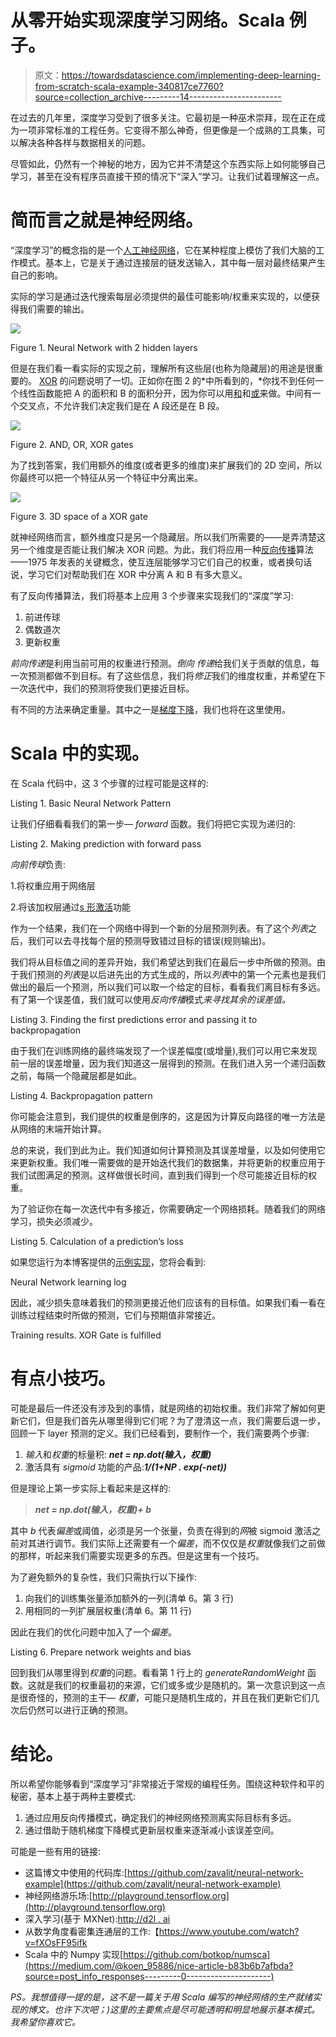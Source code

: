 # 从零开始实现深度学习网络。Scala 例子。

> 原文：<https://towardsdatascience.com/implementing-deep-learning-from-scratch-scala-example-340817ce7760?source=collection_archive---------14----------------------->

在过去的几年里，深度学习受到了很多关注。它最初是一种巫术崇拜，现在正在成为一项非常标准的工程任务。它变得不那么神奇，但更像是一个成熟的工具集，可以解决各种各样与数据相关的问题。

尽管如此，仍然有一个神秘的地方，因为它并不清楚这个东西实际上如何能够自己学习，甚至在没有程序员直接干预的情况下“深入”学习。让我们试着理解这一点。

# 简而言之就是神经网络。

“深度学习”的概念指的是一个[人工神经网络](https://en.wikipedia.org/wiki/Artificial_neural_network)，它在某种程度上模仿了我们大脑的工作模式。基本上，它是关于通过连接层的链发送输入，其中每一层对最终结果产生自己的影响。

实际的学习是通过迭代搜索每层必须提供的最佳可能影响/权重来实现的，以便获得我们需要的输出。

![](img/2f8627d10670ff49b6ff182e2a09e2c5.png)

Figure 1\. Neural Network with 2 hidden layers

但是在我们看一看实际的实现之前，理解所有这些层(也称为隐藏层)的用途是很重要的。 [XOR](https://en.wikipedia.org/wiki/XOR_gate) 的问题说明了一切。正如你在图 2 的*中所看到的，*你找不到任何一个线性函数能把 A 的面积和 B 的面积分开，因为你可以用[和](https://en.wikipedia.org/wiki/AND_gate)和[或](https://en.wikipedia.org/wiki/OR_gate)来做。中间有一个交叉点，不允许我们决定我们是在 A 段还是在 B 段。

![](img/c2a4620c1ccdd0843ec31e4a769af22d.png)

Figure 2\. AND, OR, XOR gates

为了找到答案，我们用额外的维度(或者更多的维度)来扩展我们的 2D 空间，所以你最终可以把一个特征从另一个特征中分离出来。

![](img/b276a0b5bf79c4c39bf02f19f77c2991.png)

Figure 3\. 3D space of a XOR gate

就神经网络而言，额外维度只是另一个隐藏层。所以我们所需要的——是弄清楚这另一个维度是否能让我们解决 XOR 问题。为此，我们将应用一种[反向传播](https://en.wikipedia.org/wiki/Backpropagation)算法——1975 年发表的关键概念，使互连层能够学习它们自己的权重，或者换句话说，学习它们对帮助我们在 XOR 中分离 A 和 B 有多大意义。

有了反向传播算法，我们将基本上应用 3 个步骤来实现我们的“深度”学习:

1.  前进传球
2.  偶数道次
3.  更新权重

*前向传递*是利用当前可用的权重进行预测。*倒向* *传递*给我们关于贡献的信息，每一次预测都做不到目标。有了这些信息，我们将*修正*我们的维度权重，并希望在下一次迭代中，我们的预测将使我们更接近目标。

有不同的方法来确定重量。其中之一是[梯度下降](https://en.wikipedia.org/wiki/Gradient_descent)，我们也将在这里使用。

# Scala 中的实现。

在 Scala 代码中，这 3 个步骤的过程可能是这样的:

Listing 1\. Basic Neural Network Pattern

让我们仔细看看我们的第一步— *forward* 函数。我们将把它实现为递归的:

Listing 2\. Making prediction with forward pass

*向前传球*负责:

1.将权重应用于网络层

2.将该加权层通过[s 形激活](https://en.wikipedia.org/wiki/Sigmoid_function)功能

作为一个结果，我们在一个网络中得到一个新的分层预测列表。有了这个*列表*之后，我们可以去寻找每个层的预测导致错过目标的错误(规则输出)。

我们将从目标值之间的差异开始，我们希望达到我们在最后一步中所做的预测。由于我们预测的*列表*是以后进先出的方式生成的，所以*列表*中的第一个元素也是我们做出的最后一个预测，所以我们可以取一个给定的目标，看看我们离目标有多远。有了第一个误差值，我们就可以使用*反向传播*模式*来寻找其余的误差值。*

Listing 3\. Finding the first predictions error and passing it to backpropagation

由于我们在训练网络的最终端发现了一个误差幅度(或增量),我们可以用它来发现前一层的误差增量，因为我们知道这一层得到的预测。在我们进入另一个递归函数之前，每隔一个隐藏层都是如此。

Listing 4\. Backpropagation pattern

你可能会注意到，我们提供的权重是倒序的，这是因为计算反向路径的唯一方法是从网络的末端开始计算。

总的来说，我们到此为止。我们知道如何计算预测及其误差增量，以及如何使用它来更新权重。我们唯一需要做的是开始迭代我们的数据集，并将更新的权重应用于我们试图满足的预测。这样做很长时间，直到我们得到一个尽可能接近目标的权重。

为了验证你在每一次迭代中有多接近，你需要确定一个网络损耗。随着我们的网络学习，损失必须减少。

Listing 5\. Calculation of a prediction’s loss

如果您运行为本博客提供的[示例实现](https://github.com/zavalit/neural-network-example)，您将会看到:

Neural Network learning log

因此，减少损失意味着我们的预测更接近他们应该有的目标值。如果我们看一看在训练过程结束时所做的预测，它们与预期值非常接近。

Training results. XOR Gate is fulfilled

# 有点小技巧。

可能是最后一件还没有涉及到的事情，就是网络的初始权重。我们非常了解如何更新它们，但是我们首先从哪里得到它们呢？为了澄清这一点，我们需要后退一步，回顾一下 layer 预测的定义。我们已经看到，要制作一个，我们需要两个步骤:

1.  *输入*和*权重*的标量积: ***net = np.dot(输入，权重)***
2.  激活具有 *sigmoid* 功能的产品:***1/(1+NP . exp(-net))***

但是理论上第一步实际上看起来是这样的:

> ***net = np.dot(输入，权重)+ b***

其中 *b* 代表*偏差*或阈值，必须是另一个张量，负责在得到的*网*被 sigmoid 激活之前对其进行调节。我们实际上还需要有一个*偏差*，而不仅仅是*权重*就像我们之前做的那样，听起来我们需要实现更多的东西。但是这里有一个技巧。

为了避免额外的复杂性，我们只需执行以下操作:

1.  向我们的训练集张量添加额外的一列(清单 6。第 3 行)
2.  用相同的一列扩展层权重(清单 6。第 11 行)

因此在我们的优化问题中加入了一个*偏差*。

Listing 6\. Prepare network weights and bias

回到我们从哪里得到*权重*的问题。看看第 1 行上的 *generateRandomWeight* 函数。这就是我们的权重最初的来源，它们或多或少是随机的。第一次意识到这一点是很奇怪的，预测的主干— *权重*，可能只是随机生成的，并且在我们更新它们几次后仍然可以进行正确的预测。

# **结论。**

所以希望你能够看到“深度学习”非常接近于常规的编程任务。围绕这种软件和平的秘密，基本上基于两种主要模式:

1.  通过应用反向传播模式，确定我们的神经网络预测离实际目标有多远。
2.  通过借助于随机梯度下降模式更新层权重来逐渐减小该误差空间。

可能是一些有用的链接:

*   这篇博文中使用的代码库:[https://github.com/zavalit/neural-network-example](https://github.com/zavalit/neural-network-example)
*   神经网络游乐场:[http://playground.tensorflow.org](http://playground.tensorflow.org)
*   深入学习(基于 MXNet):[http://d2l . ai](http://d2l.ai)
*   从数学角度看密集连通层的工作:【https://www.youtube.com/watch?v=fXOsFF95ifk 
*   Scala 中的 Numpy 实现[https://github.com/botkop/numsca](https://medium.com/@koen_95886/nice-article-b83b6b7afbda?source=post_info_responses---------0---------------------)

*PS。我想值得一提的是，这不是一篇关于用 Scala 编写的神经网络的生产就绪实现的博文。也许下次吧；)这里的主要焦点是尽可能透明和明显地展示基本模式。我希望你喜欢它。*
